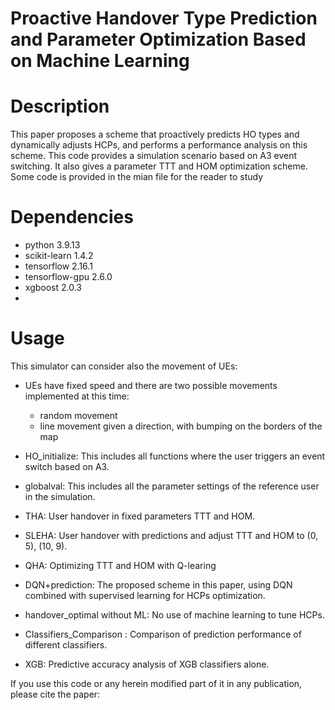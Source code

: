 # Proactive Handover Type Prediction and Parameter Optimization Based on Machine Learning
# Description
This paper proposes a scheme that proactively predicts HO types and dynamically adjusts HCPs, and performs a performance analysis on this scheme.
This code provides a simulation scenario based on A3 event switching. It also gives a parameter TTT and HOM optimization scheme. Some code is provided in the mian file for the reader to study
# Dependencies
- python 3.9.13
- scikit-learn 1.4.2
- tensorflow 2.16.1
- tensorflow-gpu 2.6.0
- xgboost 2.0.3
- 
# Usage
This simulator can consider also the movement of UEs:
-   UEs have fixed speed and there are two possible movements implemented at this time: 
    -   random movement
    -   line movement given a direction, with bumping on the borders of the map
- HO_initialize: This includes all functions where the user triggers an event switch based on A3.

- globalval: This includes all the parameter settings of the reference user in the simulation.

- THA: User handover in fixed  parameters TTT and HOM.

- SLEHA: User handover with predictions and adjust TTT and HOM to (0, 5), (10, 9).
 
- QHA: Optimizing TTT and HOM with Q-learing

- DQN+prediction: The proposed scheme in this paper, using DQN combined with supervised learning for HCPs optimization.

- handover_optimal without ML: No use of machine learning to tune HCPs.

- Classifiers_Comparison : Comparison of prediction performance of different classifiers.

- XGB: Predictive accuracy analysis of XGB classifiers alone.

If you use this code or any herein modified part of it in any publication, please cite the paper:


